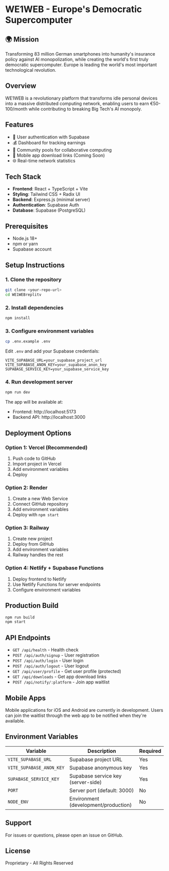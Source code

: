 # WE1WEB - Europe's Democratic Supercomputer

## 🌍 Mission
Transforming 83 million German smartphones into humanity's insurance policy against AI monopolization, while creating the world's first truly democratic supercomputer. Europe is leading the world's most important technological revolution.

## Overview
WE1WEB is a revolutionary platform that transforms idle personal devices into a massive distributed computing network, enabling users to earn €50-100/month while contributing to breaking Big Tech's AI monopoly.

## Features
- 🔐 User authentication with Supabase
- 💰 Dashboard for tracking earnings
- 👥 Community pools for collaborative computing
- 📱 Mobile app download links (Coming Soon)
- 🌐 Real-time network statistics

## Tech Stack
- **Frontend**: React + TypeScript + Vite
- **Styling**: Tailwind CSS + Radix UI
- **Backend**: Express.js (minimal server)
- **Authentication**: Supabase Auth
- **Database**: Supabase (PostgreSQL)

## Prerequisites
- Node.js 18+ 
- npm or yarn
- Supabase account

## Setup Instructions

### 1. Clone the repository
```bash
git clone <your-repo-url>
cd WE1WEBreplitv
```

### 2. Install dependencies
```bash
npm install
```

### 3. Configure environment variables
```bash
cp .env.example .env
```

Edit `.env` and add your Supabase credentials:
```
VITE_SUPABASE_URL=your_supabase_project_url
VITE_SUPABASE_ANON_KEY=your_supabase_anon_key
SUPABASE_SERVICE_KEY=your_supabase_service_key
```

### 4. Run development server
```bash
npm run dev
```

The app will be available at:
- Frontend: http://localhost:5173
- Backend API: http://localhost:3000

## Deployment Options

### Option 1: Vercel (Recommended)
1. Push code to GitHub
2. Import project in Vercel
3. Add environment variables
4. Deploy

### Option 2: Render
1. Create a new Web Service
2. Connect GitHub repository
3. Add environment variables
4. Deploy with `npm start`

### Option 3: Railway
1. Create new project
2. Deploy from GitHub
3. Add environment variables
4. Railway handles the rest

### Option 4: Netlify + Supabase Functions
1. Deploy frontend to Netlify
2. Use Netlify Functions for server endpoints
3. Configure environment variables

## Production Build
```bash
npm run build
npm start
```

## API Endpoints

- `GET /api/health` - Health check
- `POST /api/auth/signup` - User registration
- `POST /api/auth/login` - User login
- `POST /api/auth/logout` - User logout
- `GET /api/user/profile` - Get user profile (protected)
- `GET /api/downloads` - Get app download links
- `POST /api/notify/:platform` - Join app waitlist

## Mobile Apps
Mobile applications for iOS and Android are currently in development. Users can join the waitlist through the web app to be notified when they're available.

## Environment Variables

| Variable | Description | Required |
|----------|-------------|----------|
| `VITE_SUPABASE_URL` | Supabase project URL | Yes |
| `VITE_SUPABASE_ANON_KEY` | Supabase anonymous key | Yes |
| `SUPABASE_SERVICE_KEY` | Supabase service key (server-side) | Yes |
| `PORT` | Server port (default: 3000) | No |
| `NODE_ENV` | Environment (development/production) | No |

## Support
For issues or questions, please open an issue on GitHub.

## License
Proprietary - All Rights Reserved